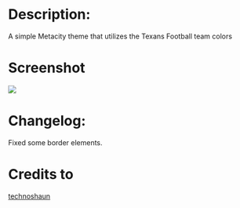 # Description:
A simple Metacity theme that utilizes the Texans Football team colors

# Screenshot
![](http://gnome-look.org/CONTENT/content-pre1/134314-1.png)

# Changelog:
Fixed some border elements.

# Credits to
[technoshaun](http://gnome-look.org/usermanager/search.php?username=technoshaun)
